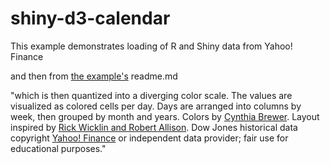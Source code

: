 shiny-d3-calendar
=================
This example demonstrates loading of R and Shiny data from Yahoo! Finance

and then from [the example's](https://gist.github.com/4063318) readme.md 

"which is then quantized into a diverging color scale. The values are visualized as colored cells per day. Days are arranged into columns by week, then grouped by month and years. Colors by [Cynthia Brewer](http://colorbrewer.org/). Layout inspired by [Rick Wicklin and Robert Allison](http://stat-computing.org/dataexpo/2009/posters/). Dow Jones historical data copyright [Yahoo! Finance](http://finance.yahoo.com/) or independent data provider; fair use for educational purposes."

